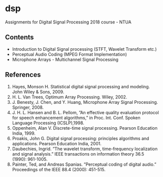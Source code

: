 # dsp
Assignments for Digital Signal Processing 2018 course - NTUA

## Contents

- Introduction to Digital Signal processing (STFT, Wavelet Transform etc.)
- Perceptual Audio Coding (MPEG Format Implementation)
- Microphone Arrays - Multichannel Signal Processing

## References
1. Hayes, Monson H. Statistical digital signal processing and modeling. John Wiley & Sons, 2009.
2. H. L. Van Trees, Optimum Array Processing. Wiley, 2002.
3. J. Benesty, J. Chen, and Y. Huang, Microphone Array Signal Processing. Springer, 2008.
4. J. H. L. Hansen and B. L. Pellom, ”An effective quality evaluation protocol for speech enhancement algorithms,” in Proc. Int. Conf. Spoken Language Processing (ICSLP),1998.
5. Oppenheim, Alan V. Discrete-time signal processing. Pearson Education India, 1999.
6. Proakis, John G. Digital signal processing: principles algorithms and applications. Pearson Education India, 2001.
7. Daubechies, Ingrid. ”The wavelet transform, time-frequency localization and signal analysis.” IEEE transactions on information theory 36.5 (1990): 961-1005.
8. Painter, Ted, and Andreas Spanias. ”Perceptual coding of digital audio.” Proceedings of the IEEE 88.4 (2000): 451-515.
